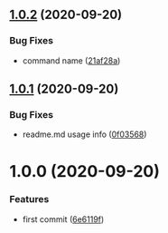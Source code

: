## [1.0.2](https://github.com/adrielcodeco/vscode-formact-prettier/compare/v1.0.1...v1.0.2) (2020-09-20)


### Bug Fixes

* command name ([21af28a](https://github.com/adrielcodeco/vscode-formact-prettier/commit/21af28a467b0fea99a276e4cd09bc94d326b9d26))

## [1.0.1](https://github.com/adrielcodeco/vscode-formact-prettier/compare/v1.0.0...v1.0.1) (2020-09-20)


### Bug Fixes

* readme.md usage info ([0f03568](https://github.com/adrielcodeco/vscode-formact-prettier/commit/0f03568a6c1db0811f9225f2cd45bd75cbaa7d96))

# 1.0.0 (2020-09-20)


### Features

* first commit ([6e6119f](https://github.com/adrielcodeco/vscode-formact-prettier/commit/6e6119f60c1745c03e163adcb5e6db1657c22e22))
